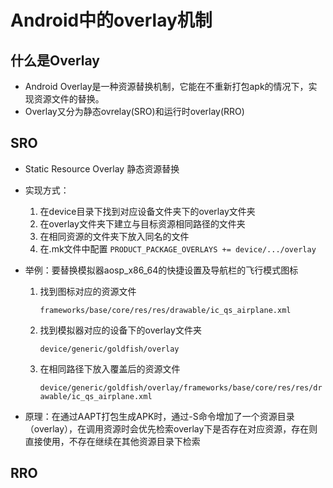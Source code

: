 # Android中的overlay机制

## 什么是Overlay

- Android Overlay是一种资源替换机制，它能在不重新打包apk的情况下，实现资源文件的替换。
- Overlay又分为静态ovrelay(SRO)和运行时overlay(RRO)

## SRO

- Static Resource Overlay 静态资源替换

- 实现方式：

  1. 在device目录下找到对应设备文件夹下的overlay文件夹
  2. 在overlay文件夹下建立与目标资源相同路径的文件夹
  3. 在相同资源的文件夹下放入同名的文件
  4. 在.mk文件中配置 `PRODUCT_PACKAGE_OVERLAYS += device/.../overlay`

- 举例：要替换模拟器aosp_x86_64的快捷设置及导航栏的飞行模式图标

  1. 找到图标对应的资源文件

     `frameworks/base/core/res/res/drawable/ic_qs_airplane.xml`

  2. 找到模拟器对应的设备下的overlay文件夹

     `device/generic/goldfish/overlay`

  3. 在相同路径下放入覆盖后的资源文件

     `device/generic/goldfish/overlay/frameworks/base/core/res/res/drawable/ic_qs_airplane.xml`

- 原理：在通过AAPT打包生成APK时，通过-S命令增加了一个资源目录（overlay），在调用资源时会优先检索overlay下是否存在对应资源，存在则直接使用，不存在继续在其他资源目录下检索



## RRO

